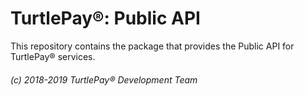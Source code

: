 # TurtlePay®: Public API

This repository contains the package that provides the Public API for TurtlePay® services.

###### (c) 2018-2019 TurtlePay® Development Team
